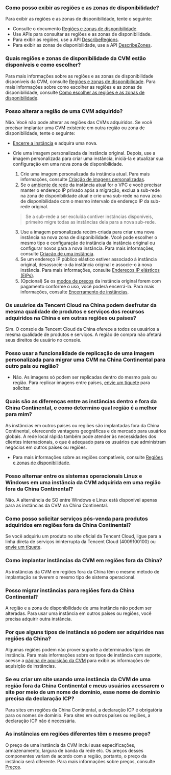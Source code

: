 ### Como posso exibir as regiões e as zonas de disponibilidade?

Para exibir as regiões e as zonas de disponibilidade, tente o seguinte:
- Consulte o documento [Regiões e zonas de disponibilidade](https://intl.cloud.tencent.com/document/product/213/6091).
- Use APIs para consultar as regiões e as zonas de disponibilidade.
 - Para exibir as regiões, use a API [DescribeRegions](https://intl.cloud.tencent.com/document/product/213/15708).
 - Para exibir as zonas de disponibilidade, use a API [DescribeZones](https://intl.cloud.tencent.com/document/product/213/35071).


### Quais regiões e zonas de disponibilidade da CVM estão disponíveis e como escolher?

Para mais informações sobre as regiões e as zonas de disponibilidade disponíveis da CVM, consulte [Regiões e zonas de disponibilidade](http://intl.cloud.tencent.com/document/product/213/6091).
Para mais informações sobre como escolher as regiões e as zonas de disponibilidade, consulte [Como escolher as regiões e as zonas de disponibilidade](https://intl.cloud.tencent.com/document/product/213/6091#.E5.A6.82.E4.BD.95.E9.80.89.E6.8B.A9.E5.9C.B0.E5.9F.9F.E5.92.8C.E5.8F.AF.E7.94.A8.E5.8C.BA).


### Posso alterar a região de uma CVM adquirido?

Não. Você não pode alterar as regiões das CVMs adquiridos. Se você precisar implantar uma CVM existente em outra região ou zona de disponibilidade, tente o seguinte:
- [Encerre a instância](https://intl.cloud.tencent.com/document/product/213/4930) e adquira uma nova.

- Crie uma imagem personalizada da instância original. Depois, use a imagem personalizada para criar uma instância, iniciá-la e atualizar sua configuração em uma nova zona de disponibilidade.
  1. Crie uma imagem personalizada da instância atual. Para mais informações, consulte [Criação de imagens personalizadas](https://intl.cloud.tencent.com/document/product/213/4942).
  2. Se o [ambiente de rede](https://intl.cloud.tencent.com/document/product/213/5227) da instância atual for o VPC e você precisar manter o endereço IP privado após a migração, exclua a sub-rede na zona de disponibilidade atual e crie uma sub-rede na nova zona de disponibilidade com o mesmo intervalo de endereço IP da sub-rede original.
  > Se a sub-rede a ser excluída contiver instâncias disponíveis, primeiro migre todas as instâncias dela para a nova sub-rede.
  >
  3. Use a imagem personalizada recém-criada para criar uma nova instância na nova zona de disponibilidade.
  Você pode escolher o mesmo tipo e configuração de instância da instância original ou configurar novos para a nova instância. Para mais informações, consulte [Criação de uma instância](https://intl.cloud.tencent.com/document/product/213/4855).
  4. Se um endereço IP público elástico estiver associado à instância original, desassocie-o da instância original e associe-o à nova instância. Para mais informações, consulte [Endereços IP elásticos (EIPs)](https://intl.cloud.tencent.com/document/product/213/5733).
  5. (Opcional) Se os [modos de preços](https://intl.cloud.tencent.com/document/product/213/2180) da instância original forem com pagamento conforme o uso, você poderá encerrá-la. Para mais informações, consulte [Encerramento de instâncias](https://intl.cloud.tencent.com/document/product/213/4930).

### Os usuários da Tencent Cloud na China podem desfrutar da mesma qualidade de produtos e serviços dos recursos adquiridos na China e em outras regiões ou países?
Sim. O console da Tencent Cloud da China oferece a todos os usuários a mesma qualidade de produtos e serviços. A região de compra não afetará seus direitos de usuário no console.

### Posso usar a funcionalidade de replicação de uma imagem personalizada para migrar uma CVM na China Continental para outro país ou região?
- Não. As imagens só podem ser replicadas dentro do mesmo país ou região. Para replicar imagens entre países, [envie um tíquete](https://console.cloud.tencent.com/workorder/category?level1_id=6&level2_id=7&source=0&data_title=%E4%BA%91%E6%9C%8D%E5%8A%A1%E5%99%A8CVM&step=1) para solicitar.

### Quais são as diferenças entre as instâncias dentro e fora da China Continental, e como determino qual região é a melhor para mim?
As instâncias em outros países ou regiões são implantadas fora da China Continental, oferecendo vantagens geográficas e de mercado para usuários globais. A rede local rápida também pode atender às necessidades dos clientes internacionais, o que é adequado para os usuários que administram negócios em outros países ou regiões.

- Para mais informações sobre as regiões compatíveis, consulte [Regiões e zonas de disponibilidade](https://intl.cloud.tencent.com/document/product/213/6091).

### Posso alternar entre os sistemas operacionais Linux e Windows em uma instância da CVM adquirida em uma região fora da China Continental?
Não. A alternância de SO entre Windows e Linux está disponível apenas para as instâncias da CVM na China Continental.

### Como posso solicitar serviços pós-venda para produtos adquiridos em regiões fora da China Continental?
Se você adquiriu um produto no site oficial da Tencent Cloud, ligue para a linha direta de serviços ininterrupta da Tencent Cloud (4009100100) ou [envie um tíquete](https://console.cloud.tencent.com/workorder/category).

### Como implantar instâncias da CVM em regiões fora da China?
As instâncias da CVM em regiões fora da China têm o mesmo método de implantação se tiverem o mesmo tipo de sistema operacional.

### Posso migrar instâncias para regiões fora da China Continental?
A região e a zona de disponibilidade de uma instância não podem ser alteradas. Para usar uma instância em outros países ou regiões, você precisa adquirir outra instância.

### Por que alguns tipos de instância só podem ser adquiridos nas regiões da China?
Algumas regiões podem não prover suporte a determinados tipos de instância. Para mais informações sobre os tipos de instância com suporte, acesse a [página de aquisição da CVM](http://manage.qcloud.com/shoppingcart/shop.php?tab=cvm&_ga=1.78908498.770173325.1571651505) para exibir as informações de aquisição de instâncias.

### Se eu criar um site usando uma instância da CVM de uma região fora da China Continental e meus usuários acessarem o site por meio de um nome de domínio, esse nome de domínio precisa da declaração ICP?
Para sites em regiões da China Continental, a declaração ICP é obrigatória para os nomes de domínio. Para sites em outros países ou regiões, a declaração ICP não é necessária. 

### As instâncias em regiões diferentes têm o mesmo preço?
O preço de uma instância da CVM inclui suas especificações, armazenamento, largura de banda da rede etc. Os preços desses componentes variam de acordo com a região, portanto, o preço da instância será diferente.
Para mais informações sobre preços, consulte [Preços](https://buy.cloud.tencent.com/price/cvm/calculator).
